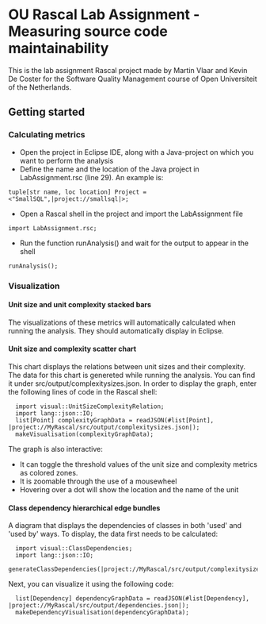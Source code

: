 # OU Rascal Lab Assignment - Measuring source code maintainability
This is the lab assignment Rascal project made by Martin Vlaar and Kevin De Coster for the Software Quality Management course of Open Universiteit of the Netherlands.

## Getting started
### Calculating metrics
* Open the project in Eclipse IDE, along with a Java-project on which you want to perform the analysis
* Define the name and the location of the Java project in LabAssignment.rsc (line 29). An example is:
```
tuple[str name, loc location] Project = <"SmallSQL",|project://smallsql|>;
```
* Open a Rascal shell in the project and import the LabAssignment file 
```
import LabAssignment.rsc;
```
* Run the function runAnalysis() and wait for the output to appear in the shell
```
runAnalysis();
```

### Visualization
#### Unit size and unit complexity stacked bars
The visualizations of these metrics will automatically calculated when running the analysis. They should automatically display in Eclipse.

#### Unit size and complexity scatter chart
This chart displays the relations between unit sizes and their complexity. The data for this chart is genereted while running the analysis. You can find it under src/output/complexitysizes.json. In order to display the graph, enter the following lines of code in the Rascal shell:
```
  import visual::UnitSizeComplexityRelation;
  import lang::json::IO;
  list[Point] complexityGraphData = readJSON(#list[Point], |project://MyRascal/src/output/complexitysizes.json|);
  makeVisualisation(complexityGraphData);
```
The graph is also interactive:
* It can toggle the threshold values of the unit size and complexity metrics as colored zones.
* It is zoomable through the use of a mousewheel
* Hovering over a dot will show the location and the name of the unit

#### Class dependency hierarchical edge bundles
A diagram that displays the dependencies of classes in both 'used' and 'used by' ways. To display, the data first needs to be calculated:
```
  import visual::ClassDependencies;
  import lang::json::IO;
  generateClassDependencies(|project://MyRascal/src/output/complexitysizes.json|);
```
Next, you can visualize it using the following code:
```
  list[Dependency] dependencyGraphData = readJSON(#list[Dependency], |project://MyRascal/src/output/dependencies.json|);
  makeDependencyVisualisation(dependencyGraphData);
```


